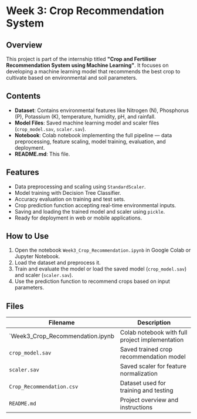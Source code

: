 # Week 3: Crop Recommendation System

## Overview

This project is part of the internship titled **"Crop and Fertiliser Recommendation System using Machine Learning"**. It focuses on developing a machine learning model that recommends the best crop to cultivate based on environmental and soil parameters.

## Contents

- **Dataset**: Contains environmental features like Nitrogen (N), Phosphorus (P), Potassium (K), temperature, humidity, pH, and rainfall.
- **Model Files**: Saved machine learning model and scaler files (`crop_model.sav`, `scaler.sav`).
- **Notebook**: Colab notebook implementing the full pipeline — data preprocessing, feature scaling, model training, evaluation, and deployment.
- **README.md**: This file.

## Features

- Data preprocessing and scaling using `StandardScaler`.
- Model training with Decision Tree Classifier.
- Accuracy evaluation on training and test sets.
- Crop prediction function accepting real-time environmental inputs.
- Saving and loading the trained model and scaler using `pickle`.
- Ready for deployment in web or mobile applications.

## How to Use

1. Open the notebook `Week3_Crop_Recommendation.ipynb` in Google Colab or Jupyter Notebook.
2. Load the dataset and preprocess it.
3. Train and evaluate the model or load the saved model (`crop_model.sav`) and scaler (`scaler.sav`).
4. Use the prediction function to recommend crops based on input parameters.

## Files

| Filename                            | Description                                    |
|-------------------------------------|------------------------------------------------|
| `Week3_Crop_Recommendation.ipynb   | Colab notebook with full project implementation|
| `crop_model.sav`                    | Saved trained crop recommendation model        |
| `scaler.sav`                        | Saved scaler for feature normalization         |
| `Crop_Recommendation.csv`           | Dataset used for training and testing          |
| `README.md`                         | Project overview and instructions              |

